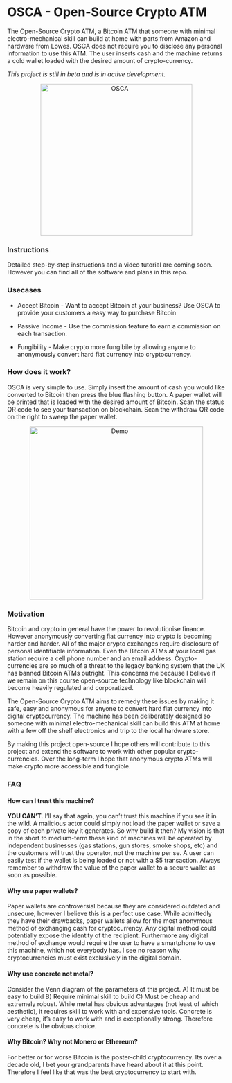 # OSCA - Open-Source Crypto ATM

The Open-Source Crypto ATM, a Bitcoin ATM that someone with minimal electro-mechanical skill can build at home with parts from Amazon and hardware from Lowes. OSCA does not require you to disclose any personal information to use this ATM. The user inserts cash and the machine returns a cold wallet loaded with the desired amount of crypto-currency.

  
*This project is still in beta and is in active development.*
  

<p align="center">
    <img width="350"  src="https://github.com/anthonybudd/Open-Source-Crypto-ATM/blob/master/misc/osca.jpg?raw=true"  alt="OSCA">
</p>

  
  

### Instructions
Detailed step-by-step instructions and a video tutorial are coming soon. However you can find all of the software and plans in this repo.

  

### Usecases

- Accept Bitcoin - Want to accept Bitcoin at your business? Use OSCA to provide your customers a easy way to purchase Bitcoin

- Passive Income - Use the commission feature to earn a commission on each transaction.
  
- Fungibility - Make crypto more fungibile by allowing anyone to anonymously convert hard fiat currency into cryptocurrency.

  

### How does it work?

OSCA is very simple to use. Simply insert the amount of cash you would like converted to Bitcoin then press the blue flashing button. A paper wallet will be printed that is loaded with the desired amount of Bitcoin. Scan the status QR code to see your transaction on blockchain. Scan the withdraw QR code on the right to sweep the paper wallet.

<p align="center">
    <img  width="400"  src="https://github.com/anthonybudd/Open-Source-Crypto-ATM/blob/master/misc/demo.gif?raw=true"  alt="Demo">
</p>
  

### Motivation

Bitcoin and crypto in general have the power to revolutionise finance. However anonymously converting fiat currency into crypto is becoming harder and harder. All of the major crypto exchanges require disclosure of personal identifiable information. Even the Bitcoin ATMs at your local gas station require a cell phone number and an email address. Crypto-currencies are so much of a threat to the legacy banking system that the UK has banned Bitcoin ATMs outright. This concerns me because I believe if we remain on this course open-source technology like blockchain will become heavily regulated and corporatized.

  

The Open-Source Crypto ATM aims to remedy these issues by making it safe, easy and anonymous for anyone to convert hard fiat currency into digital cryptocurrency. The machine has been deliberately designed so someone with minimal electro-mechanical skill can build this ATM at home with a few off the shelf electronics and trip to the local hardware store.

  

By making this project open-source I hope others will contribute to this project and extend the software to work with other popular crypto-currencies. Over the long-term I hope that anonymous crypto ATMs will make crypto more accessible and fungible.

  
  

### FAQ

#### How can I trust this machine?

**YOU CAN’T**. I’ll say that again, you can’t trust this machine if you see it in the wild. A malicious actor could simply not load the paper wallet or save a copy of each private key it generates. So why build it then? My vision is that in the short to medium-term these kind of machines will be operated by independent businesses (gas stations, gun stores, smoke shops, etc) and the customers will trust the operator, not the machine per se. A user can easily test if the wallet is being loaded or not with a $5 transaction. Always remember to withdraw the value of the paper wallet to a secure wallet as soon as possible.

  

#### Why use paper wallets?

Paper wallets are controversial because they are considered outdated and unsecure, however I believe this is a perfect use case. While admittedly they have their drawbacks, paper wallets allow for the most anonymous method of exchanging cash for cryptocurrency. Any digital method could potentially expose the identity of the recipient. Furthermore any digital method of exchange would require the user to have a smartphone to use this machine, which not everybody has. I see no reason why cryptocurrencies must exist exclusively in the digital domain.

  

#### Why use concrete not metal?

Consider the Venn diagram of the parameters of this project. A) It must be easy to build B) Require minimal skill to build C) Must be cheap and extremely robust. While metal has obvious advantages (not least of which aesthetic), it requires skill to work with and expensive tools. Concrete is very cheap, it’s easy to work with and is exceptionally strong. Therefore concrete is the obvious choice.

  

#### Why Bitcoin? Why not Monero or Ethereum?

For better or for worse Bitcoin is the poster-child cryptocurrency. Its over a decade old, I bet your grandparents have heard about it at this point. Therefore I feel like that was the best cryptocurrency to start with.